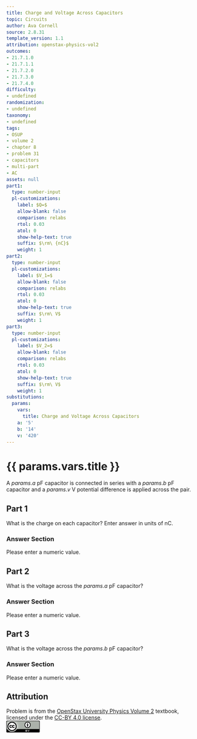 ```yaml
---
title: Charge and Voltage Across Capacitors
topic: Circuits
author: Ava Cornell
source: 2.8.31
template_version: 1.1
attribution: openstax-physics-vol2
outcomes:
- 21.7.1.0
- 21.7.1.1
- 21.7.2.0
- 21.7.3.0
- 21.7.4.0
difficulty:
- undefined
randomization:
- undefined
taxonomy:
- undefined
tags:
- OSUP
- volume 2
- chapter 8
- problem 31
- capacitors
- multi-part
- AC
assets: null
part1:
  type: number-input
  pl-customizations:
    label: $Q=$
    allow-blank: false
    comparison: relabs
    rtol: 0.03
    atol: 0
    show-help-text: true
    suffix: $\rm\ {nC}$
    weight: 1
part2:
  type: number-input
  pl-customizations:
    label: $V_1=$
    allow-blank: false
    comparison: relabs
    rtol: 0.03
    atol: 0
    show-help-text: true
    suffix: $\rm\ V$
    weight: 1
part3:
  type: number-input
  pl-customizations:
    label: $V_2=$
    allow-blank: false
    comparison: relabs
    rtol: 0.03
    atol: 0
    show-help-text: true
    suffix: $\rm\ V$
    weight: 1
substitutions:
  params:
    vars:
      title: Charge and Voltage Across Capacitors
    a: '5'
    b: '14'
    v: '420'
---
```

# {{ params.vars.title }}
A ${{params.a }}\textrm{ pF}$ capacitor is connected in series with a ${{params.b }}\textrm{ pF}$ capacitor and a ${{params.v }}\textrm{ V}$ potential difference is applied across the pair.

## Part 1

What is the charge on each capacitor? Enter answer in units of nC.

### Answer Section

Please enter a numeric value.

## Part 2

What is the voltage across the ${{params.a }}\textrm{ pF}$ capacitor?

### Answer Section

Please enter a numeric value.

## Part 3

What is the voltage across the ${{params.b }}\textrm{ pF}$ capacitor?

### Answer Section

Please enter a numeric value.

## Attribution

Problem is from the [OpenStax University Physics Volume 2](https://openstax.org/details/books/university-physics-volume-2) textbook, licensed under the [CC-BY 4.0 license](https://creativecommons.org/licenses/by/4.0/).<br>![Image representing the Creative Commons 4.0 BY license.](https://raw.githubusercontent.com/firasm/bits/master/by.png)